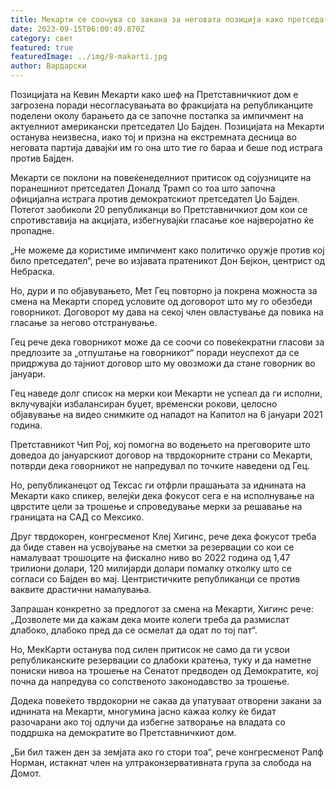 ```yaml
---
title: Мекарти се соочува со закана за неговата позиција како претседател на Домот
date: 2023-09-15T06:00:49.870Z
category: свет
featured: true
featuredImage: ../img/8-makarti.jpg
author: Вардарски
---
```

Позицијата на Кевин Мекарти како шеф на Претставничкиот дом е загрозена поради несогласувањата во фракцијата на републиканците поделени околу барањето да се започне постапка за импичмент на актуелниот американски претседател Џо Бајден. Позицијата на Мекарти останува неизвесна, иако тој и призна на екстремната десница во неговата партија давајќи им го она што тие го бараа и беше под истрага против Бајден.

Мекарти се поклони на повеќенеделниот притисок од сојузниците на поранешниот претседател Доналд Трамп со тоа што започна официјална истрага против демократскиот претседател Џо Бајден. Потегот заобиколи 20 републиканци во Претставничкиот дом кои се спротивставија на акцијата, избегнувајќи гласање кое најверојатно ќе пропадне.

„Не можеме да користиме импичмент како политичко оружје против кој било претседател“, рече во изјавата пратеникот Дон Бејкон, центрист од Небраска.

Но, дури и по објавувањето, Мет Гец повторно ја покрена можноста за смена на Мекарти според условите од договорот што му го обезбеди говорникот. Договорот му дава на секој член овластување да повика на гласање за негово отстранување.

Гец рече дека говорникот може да се соочи со повеќекратни гласови за предлозите за „отпуштање на говорникот“ поради неуспехот да се придржува до тајниот договор што му овозможи да стане говорник во јануари.

Гец наведе долг список на мерки кои Мекарти не успеал да ги исполни, вклучувајќи избалансиран буџет, временски рокови, целосно објавување на видео снимките од нападот на Капитол на 6 јануари 2021 година.

Претставникот Чип Рој, кој помогна во водењето на преговорите што доведоа до јануарскиот договор на тврдокорните страни со Мекарти, потврди дека говорникот не напредувал по точките наведени од Гец.

Но, републиканецот од Тексас ги отфрли прашањата за иднината на Мекарти како спикер, велејќи дека фокусот сега е на исполнување на цврстите цели за трошење и спроведување мерки за решавање на границата на САД со Мексико.

Друг тврдокорен, конгресменот Клеј Хигинс, рече дека фокусот треба да биде ставен на усвојување на сметки за резервации со кои се намалуваат трошоците на фискално ниво во 2022 година од 1,47 трилиони долари, 120 милијарди долари помалку отколку што се согласи со Бајден во мај. Центристичките републиканци се против ваквите драстични намалувања.

Запрашан конкретно за предлогот за смена на Мекарти, Хигинс рече: „Дозволете ми да кажам дека моите колеги треба да размислат длабоко, длабоко пред да се осмелат да одат по тој пат“.

Но, МекКарти останува под силен притисок не само да ги усвои републиканските резервации со длабоки кратења, туку и да наметне пониски нивоа на трошење на Сенатот предводен од Демократите, кој почна да напредува со сопственото законодавство за трошење.

Додека повеќето тврдокорни не сакаа да упатуваат отворени закани за иднината на Мекарти, многумина јасно кажаа колку ќе бидат разочарани ако тој одлучи да избегне затворање на владата со поддршка на демократите во Претставничкиот дом.

„Би бил тажен ден за земјата ако го стори тоа“, рече конгресменот Ралф Норман, истакнат член на ултраконзервативната група за слобода на Домот.